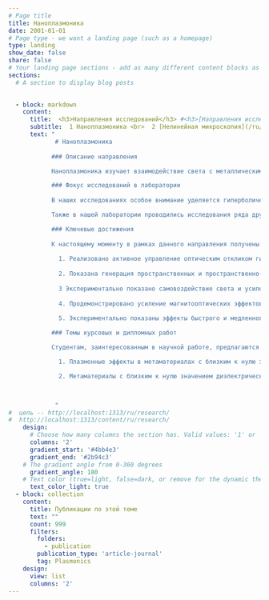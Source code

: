 ```yaml
---
# Page title
title: Наноплазмоника 
date: 2001-01-01
# Page type - we want a landing page (such as a homepage)
type: landing
show_date: false
share: false
# Your landing page sections - add as many different content blocks as you like
sections:
  # A section to display blog posts

    
  - block: markdown
    content:
      title:  <h3>Направления исследований</h3> #<h3>[Направления исследований](/ru/research) </h3>
      subtitle:  1 Наноплазмоника <br>  2 [Нелинейная микроскопия](/ru/research/nlmicroscopy) <br> 3 [Двухфотонная лазерная литография](/ru/research/lithography) <br> 4 [Магнитооптика](/ru/research/magnetooptics)
      text: "
             # Наноплазмоника
              
            ### Описание направления

            Наноплазмоника изучает взаимодействие света с металлическими наноструктурами, в которых коллективные колебания электронов – плазмоны – позволяют локализовать электромагнитное поле на масштабах меньше длины волны света. Особенности оптического отклика таких материалов задаются не только выбором их химического состава, но и их дизайном, геометрией структуры. Всё это позволяет создать среды со свойствами, не доступными для обычных оптических материалов, а также резонансно усиливать различные оптические эффекты. 

            ### Фокус исследований в лаборатории
            
            В наших исследованиях особое внимание уделяется гиперболическим метаматериалам (ГММ) – искусственным композитам, состоящим из металлических нанострежней в матрице диэлектрика. Такие структуры обладают рядом особенностей: выраженной оптической анизотропией, нелокальным оптическим откликом и пр. Это приводит к появлению необычных свойств таких структур – например, существованию ENZ-режима, при котором одна из главных компонент тензора эффективной диэлектрической проницаемости становится равной нулю.

            Также в нашей лаборатории проводились исследования ряда других плазмонных наноструктур, таких как магнитоплазмонные кристаллы, хиральные плазмонные структуры и др. 

            ### Ключевые достижения
            
            К настоящему моменту в рамках данного направления получены следующие ключевые результаты:
            
              1. Реализовано активное управление оптическим откликом гибридных структур, состоящих из ГММ и жидких кристаллов. 
              
              2. Показана генерация пространственных и пространственно-временных оптических вихрей в ГММ. 
              
              3 Экспериментально показано самовоздействие света и усиление генерация второй гармоники в ГММ благодаря резонансному усилению электрического поля в спектральной окрестности ENZ
              
              4. Продемонстрировано усиление магнитооптических эффектов в ГММ
              
              5. Экспериментально показаны эффекты быстрого и медленного света при распространении лазерного импульса через ГММ

            ### Темы курсовых и дипломных работ 

            Студентам, заинтересованным в научной работе, предлагаются следующие задачи:

              1. Плазмонные эффекты в метаматериалах с близким к нулю значением диэлектрической проницаемости

              2. Метаматериалы с близким к нулю значением диэлектрической проницаемости: оптические свойства

              

             "
#  цель -- http://localhost:1313/ru/research/
#  http://localhost:1313/content/ru/research/                                
    design:
      # Choose how many columns the section has. Valid values: '1' or '2'.
      columns: '2'
      gradient_start: '#4bb4e3'
      gradient_end: '#2b94c3'
    # The gradient angle from 0-360 degrees
      gradient_angle: 180
    # Text color (true=light, false=dark, or remove for the dynamic theme color).
      text_color_light: true
  - block: collection
    content:
      title: Публикации по этой теме
      text: ""
      count: 999
      filters:
        folders:
          - publication
        publication_type: 'article-journal'
        tag: Plasmonics
    design:
      view: list
      columns: '2'
---
```

<!-- Описание навправления для карточки -- вроде бы не видно в полном тексте  -->

<!-- 1 Наноплазмоника <br>  2 [Метаматериалы и фотонные кристаллы](/ru/research/metamaterials) <br> 3 [Нелинейная микроскопия](/ru/research/nlmicroscopy) <br> 4 [Двухфотонная лазерная литография](/ru/research/lithography) <br> 5 [Магнитооптика](/ru/research/magnetooptics) -->

